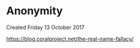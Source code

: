 # Anonymity
Created Friday 13 October 2017

<https://blog.coralproject.net/the-real-name-fallacy/>

